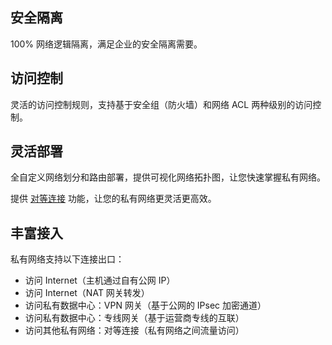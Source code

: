 ﻿## 安全隔离
100% 网络逻辑隔离，满足企业的安全隔离需要。

## 访问控制
灵活的访问控制规则，支持基于安全组（防火墙）和网络 ACL 两种级别的访问控制。

## 灵活部署
全自定义网络划分和路由部署，提供可视化网络拓扑图，让您快速掌握私有网络。

提供 [对等连接](http://tce.fsphere.cn/document/product/215/5000) 功能，让您的私有网络更灵活更高效。

## 丰富接入
私有网络支持以下连接出口：
- 访问 Internet（主机通过自有公网 IP）
- 访问 Internet（NAT 网关转发）
- 访问私有数据中心：VPN 网关（基于公网的 IPsec 加密通道）
- 访问私有数据中心：专线网关（基于运营商专线的互联）
- 访问其他私有网络：对等连接（私有网络之间流量访问）
